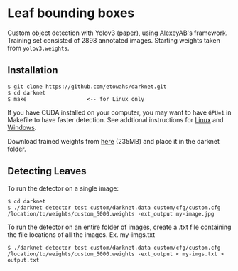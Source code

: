 # Leaf bounding boxes  
Custom object detection with Yolov3 ([paper](https://pjreddie.com/media/files/papers/YOLOv3.pdf)), using [AlexeyAB's](https://github.com/AlexeyAB/darknet) framework. Training set consisted of 2898 annotated images. Starting weights taken from `yolov3.weights`. 

## Installation 
```
$ git clone https://github.com/etowahs/darknet.git
$ cd darknet
$ make                   <-- for Linux only
```
If you have CUDA installed on your computer, you may want to have `GPU=1` in Makefile to have faster detection. See addtional instructions for [Linux](https://github.com/AlexeyAB/darknet#how-to-compile-on-linux-using-make) and [Windows](https://github.com/AlexeyAB/darknet#how-to-compile-on-windows-using-cmake-gui). 

Download trained weights from [here](https://drive.google.com/file/d/1KaBpxZqnR4qs2xdPLNZNzchWHcRC1Y5J/view?usp=sharing) (235MB) and place it in the darknet folder. 

## Detecting Leaves 
To run the detector on a single image:

```
$ cd darknet 
$ ./darknet detector test custom/darknet.data custom/cfg/custom.cfg /location/to/weights/custom_5000.weights -ext_output my-image.jpg
```
To run the detector on an entire folder of images, create a .txt file containing the file locations of all the images. Ex. my-imgs.txt
```
$ ./darknet detector test custom/darknet.data custom/cfg/custom.cfg /location/to/weights/custom_5000.weights -ext_output < my-imgs.txt > output.txt
```

